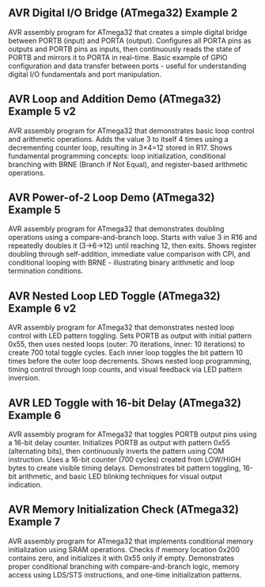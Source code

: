 ## AVR Digital I/O Bridge (ATmega32) Example 2
AVR assembly program for ATmega32 that creates a simple digital bridge between PORTB (input) and PORTA (output). Configures all PORTA pins as outputs and PORTB pins as inputs, then continuously reads the state of PORTB and mirrors it to PORTA in real-time. Basic example of GPIO configuration and data transfer between ports - useful for understanding digital I/O fundamentals and port manipulation.


## AVR Loop and Addition Demo (ATmega32) Example 5 v2
AVR assembly program for ATmega32 that demonstrates basic loop control and arithmetic operations. Adds the value 3 to itself 4 times using a decrementing counter loop, resulting in 3×4=12 stored in R17. Shows fundamental programming concepts: loop initialization, conditional branching with BRNE (Branch if Not Equal), and register-based arithmetic operations.


## AVR Power-of-2 Loop Demo (ATmega32) Example 5
AVR assembly program for ATmega32 that demonstrates doubling operations using a compare-and-branch loop. Starts with value 3 in R16 and repeatedly doubles it (3→6→12) until reaching 12, then exits. Shows register doubling through self-addition, immediate value comparison with CPI, and conditional looping with BRNE - illustrating binary arithmetic and loop termination conditions.


## AVR Nested Loop LED Toggle (ATmega32) Example 6 v2
AVR assembly program for ATmega32 that demonstrates nested loop control with LED pattern toggling. Sets PORTB as output with initial pattern 0x55, then uses nested loops (outer: 70 iterations, inner: 10 iterations) to create 700 total toggle cycles. Each inner loop toggles the bit pattern 10 times before the outer loop decrements. Shows nested loop programming, timing control through loop counts, and visual feedback via LED pattern inversion.


## AVR LED Toggle with 16-bit Delay (ATmega32) Example 6
AVR assembly program for ATmega32 that toggles PORTB output pins using a 16-bit delay counter. Initializes PORTB as output with pattern 0x55 (alternating bits), then continuously inverts the pattern using COM instruction. Uses a 16-bit counter (700 cycles) created from LOW/HIGH bytes to create visible timing delays. Demonstrates bit pattern toggling, 16-bit arithmetic, and basic LED blinking techniques for visual output indication.


## AVR Memory Initialization Check (ATmega32) Example 7
AVR assembly program for ATmega32 that implements conditional memory initialization using SRAM operations. Checks if memory location 0x200 contains zero, and initializes it with 0x55 only if empty. Demonstrates proper conditional branching with compare-and-branch logic, memory access using LDS/STS instructions, and one-time initialization patterns.